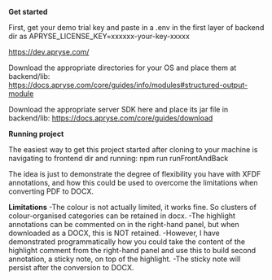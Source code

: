 __Get started__

First, get your demo trial key and paste in a .env in the first layer of backend dir as APRYSE_LICENSE_KEY=xxxxxx-your-key-xxxxx

https://dev.apryse.com/

Download the appropriate directories for your OS and place them at backend/lib:
https://docs.apryse.com/core/guides/info/modules#structured-output-module


Download the appropriate server SDK here and place its jar file in backend/lib:
https://docs.apryse.com/core/guides/download


__Running project__

The easiest way to get this project started after cloning to your machine is navigating to frontend dir and running:
npm run runFrontAndBack

The idea is just to demonstrate the degree of flexibility you have with XFDF annotations, and how this could be used to overcome the limitations when converting PDF to DOCX. 

__Limitations__
-The colour is not actually limited, it works fine. So clusters of colour-organised categories can be retained in docx.
-The highlight annotations can be commented on in the right-hand panel, but when downloaded as a DOCX, this is NOT retained.
-However, I have demonstrated programmatically how you could take the content of the highlight comment from the right-hand panel and use this to build second annotation, a sticky note, on top of the highlight.
-The sticky note will persist after the conversion to DOCX.